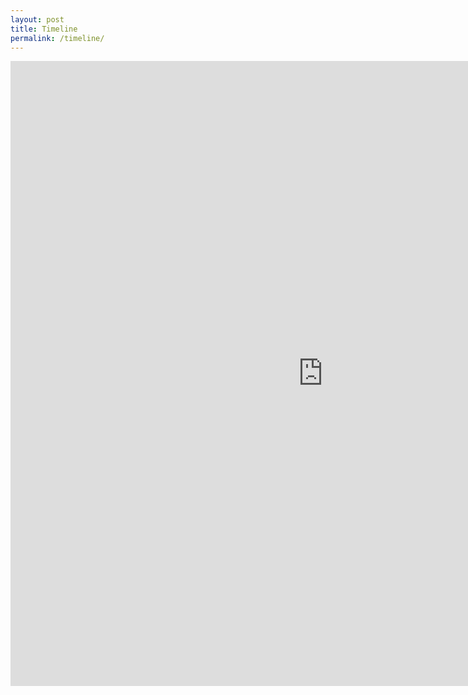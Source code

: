 ```yaml
---
layout: post
title: Timeline
permalink: /timeline/
---
```

<iframe src='https://cdn.knightlab.com/libs/timeline3/latest/embed/index.html?source=1N6eWbLBBWify2aoO5D2_J_bnEPpmQD-rB6KonY3Dk8A&font=Default&lang=en&initial_zoom=2&height=1000' width='1000' height='1000' webkitallowfullscreen mozallowfullscreen allowfullscreen frameborder='0'></iframe>
